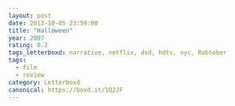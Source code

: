 ```yaml
---
layout: post 
date: 2013-10-05 23:59:00
title: "Halloween"
year: 2007
rating: 0.2
tags_letterboxd: narrative, netflix, dvd, hdtv, nyc, Robtober
tags:
  - film
  - review
category: Letterboxd
canonical: https://boxd.it/1Q2JF
---
```

